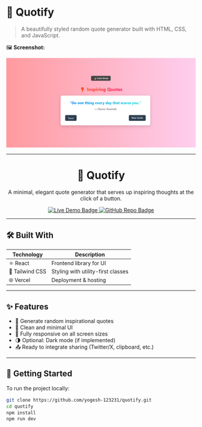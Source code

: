 # 💬 Quotify

> A beautifully styled random quote generator built with HTML, CSS, and JavaScript.


🖼 **Screenshot:**  

![Quotify Screenshot](https://github.com/yogesh-123231/Quotify/blob/main/Screenshot.png?raw=true)


---


<h1 align="center">📝 Quotify</h1>
<p align="center">
  A minimal, elegant quote generator that serves up inspiring thoughts at the click of a button.
</p>

<p align="center">
  <a href="https://quotify-lilac.vercel.app/" target="_blank">
    <img src="https://img.shields.io/badge/Live-Demo-1E90FF?style=for-the-badge&logo=vercel&logoColor=white" alt="Live Demo Badge" />
  </a>
  <a href="https://github.com/yogesh-123231/quotify" target="_blank">
    <img src="https://img.shields.io/badge/GitHub-Repo-181717?style=for-the-badge&logo=github&logoColor=white" alt="GitHub Repo Badge" />
  </a>
</p>

---



## 🛠️ Built With

| Technology     | Description                          |
|----------------|--------------------------------------|
| ⚛️ React        | Frontend library for UI              |
| 🎨 Tailwind CSS | Styling with utility-first classes   |
| 🌐 Vercel       | Deployment & hosting                 |


---

## ✨ Features

- 🔄 Generate random inspirational quotes
- 🎨 Clean and minimal UI
- 📱 Fully responsive on all screen sizes
- 🌗 Optional: Dark mode (if implemented)
- 📤 Ready to integrate sharing (Twitter/X, clipboard, etc.)

---

## 🚀 Getting Started

To run the project locally:

```bash
git clone https://github.com/yogesh-123231/quotify.git
cd quotify
npm install
npm run dev
```

